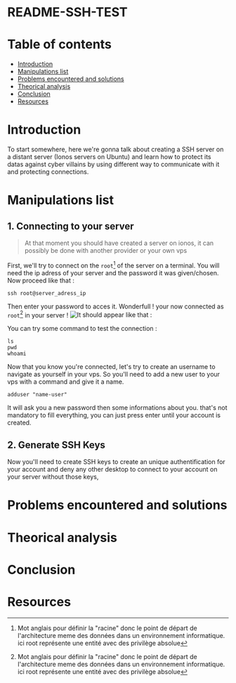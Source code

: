 # README-SSH-TEST

# Table of contents

- [Introduction](#Introduction)
- [Manipulations list](#Manipulations-list)
- [Problems encountered and solutions](#Problems-encountered-and-solutions)
- [Theorical analysis](#Theorical-analysis)
- [Conclusion](#Conclusion)
- [Resources](#Resources)
  
# Introduction

To start somewhere, here we're gonna talk about creating a SSH server on a distant server (Ionos servers on Ubuntu) and learn how to protect its datas against cyber villains by using different way to communicate with it and protecting connections.

# Manipulations list

## 1. Connecting to your server

> At that moment you should have created a server on ionos, it can possibly be done with another provider or your own vps

First, we'll try to connect on the `root`[^1] of the server on a terminal.
You will need the ip adress of your server and the password it was given/chosen.
Now proceed like that :
[^1]: Mot anglais pour définir la "racine" donc le point de départ de l'architecture meme des données dans un environnement informatique. ici root représente une entité avec des privilège absolue
```
ssh root@server_adress_ip
```
Then enter your password to acces it. Wonderfull ! your now connected as `root`[^1] in your server !
![It should appear like that :](image.jpg)

You can try some command to test the connection :
```
ls
pwd
whoami 
```
Now that you know you're connected, let's try to create an username to navigate as yourself in your vps.
So you'll need to add a new user to your vps with a command and give it a name.
```
adduser "name-user"
```
It will ask you a new password then some informations about you. that's not mandatory to fill everything, you can just press enter until your account is created.

## 2. Generate SSH Keys

Now you'll need to create SSH keys to create an unique authentification for your account and deny any other desktop to connect to your account on your server without those keys,


# Problems encountered and solutions

# Theorical analysis

# Conclusion

# Resources
